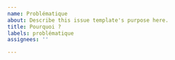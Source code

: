 ```yaml
---
name: Problématique
about: Describe this issue template's purpose here.
title: Pourquoi ?
labels: problématique
assignees: ''

---
```



